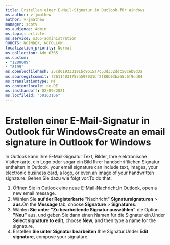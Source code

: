 ```yaml
---
title: Erstellen einer E-Mail-Signatur in Outlook für Windows
ms.author: v-jmathew
author: v-jmathew
manager: scotv
ms.audience: Admin
ms.topic: article
ms.service: o365-administration
ROBOTS: NOINDEX, NOFOLLOW
localization_priority: Normal
ms.collection: Adm_O365
ms.custom:
- "1200009"
- "8199"
ms.openlocfilehash: 25cd019333191bc9615a7c53d332ddc50ceb8d3a
ms.sourcegitcommit: f76114031755a597031bf2f80b03ba65c6f9dd84
ms.translationtype: MT
ms.contentlocale: de-DE
ms.lasthandoff: 02/09/2021
ms.locfileid: "50163166"
---
```

# <a name="create-an-email-signature-in-outlook-for-windows"></a><span data-ttu-id="b8a3f-102">Erstellen einer E-Mail-Signatur in Outlook für Windows</span><span class="sxs-lookup"><span data-stu-id="b8a3f-102">Create an email signature in Outlook for Windows</span></span>

<span data-ttu-id="b8a3f-103">In Outlook kann Ihre E-Mail-Signatur Text, Bilder, Ihre elektronische Visitenkarte, ein Logo oder sogar ein Bild Ihrer handschriftlichen Signatur enthalten.</span><span class="sxs-lookup"><span data-stu-id="b8a3f-103">In Outlook, your email signature can include text, images, your electronic business card, a logo, or even an image of your handwritten signature.</span></span> <span data-ttu-id="b8a3f-104">Gehen Sie dazu wie folgt vor:</span><span class="sxs-lookup"><span data-stu-id="b8a3f-104">To do that:</span></span>

1. <span data-ttu-id="b8a3f-105">Öffnen Sie in Outlook eine neue E-Mail-Nachricht.</span><span class="sxs-lookup"><span data-stu-id="b8a3f-105">In Outlook, open a new email message.</span></span>
2. <span data-ttu-id="b8a3f-106">Wählen Sie **auf der Registerkarte** "Nachricht" **Signatursignaturen**  >  **aus.**</span><span class="sxs-lookup"><span data-stu-id="b8a3f-106">On the **Message** tab, choose **Signature** > **Signatures**.</span></span>
3. <span data-ttu-id="b8a3f-107">Wählen **Sie unter "Zu bearbeitende Signatur auswählen"** die Option **"Neu"** aus, und geben Sie dann einen Namen für die Signatur ein.</span><span class="sxs-lookup"><span data-stu-id="b8a3f-107">Under **Select signature to edit**, choose **New**, and then type a name for the signature.</span></span>
4. <span data-ttu-id="b8a3f-108">Erstellen **Sie unter Signatur bearbeiten** Ihre Signatur.</span><span class="sxs-lookup"><span data-stu-id="b8a3f-108">Under **Edit signature**, compose your signature.</span></span>
